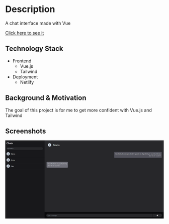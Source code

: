 # Description

A chat interface made with Vue

[Click here to see it](https://64e35a2e87292e10414d0c07--playful-fudge-9a8972.netlify.app/)

## Technology Stack

- Frontend
  - Vue.js
  - Tailwind
- Deployment
  - Netlify

## Background & Motivation

The goal of this project is for me to get more confident with Vue.js and Tailwind

## Screenshots
 
 ![](Screenshots/View.png) 
